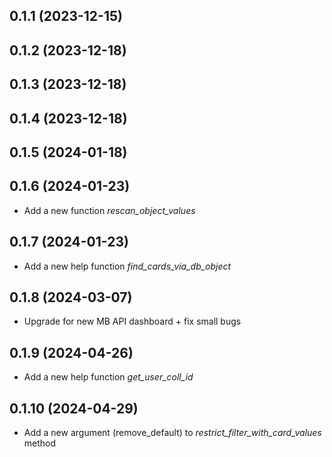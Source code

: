 ## 0.1.1 (2023-12-15)
## 0.1.2 (2023-12-18)
## 0.1.3 (2023-12-18)
## 0.1.4 (2023-12-18)
## 0.1.5 (2024-01-18)
## 0.1.6 (2024-01-23)
* Add a new function *rescan_object_values*
## 0.1.7 (2024-01-23)
* Add a new help function *find_cards_via_db_object*
## 0.1.8 (2024-03-07)
* Upgrade for new MB API dashboard + fix small bugs
## 0.1.9 (2024-04-26)
* Add a new help function *get_user_coll_id*
## 0.1.10 (2024-04-29)
* Add a new argument (remove_default) to *restrict_filter_with_card_values* method